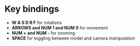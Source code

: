# Key bindings
 - **W A S D R F** for rotations
 - **ARROWS and NUM 1 and NUM 0** for movement
 - **NUM + and NUM -** for zooming
 - **SPACE** for toggling between model and camera manipulation
